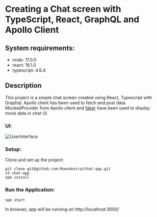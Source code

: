 # Creating a Chat screen with TypeScript, React, GraphQL and Apollo Client

## System requirements:
* node: 17.0.0
* react: 18.1.0
* typescript: 4.6.4

## Description
This project is a simple chat screen created using React, Typescript with Graphql. Apollo client has been used to fetch and post data. MockedProvider from Apollo client and [faker](https://www.npmjs.com/package/factory.ts) have been used to display mock data in chat UI.

### UI:

![UserInterface](https://user-images.githubusercontent.com/12246367/168462707-1df9f855-1c45-43ed-b26a-4a1bcb8dd545.png)

### Setup:
Clone and set up the project:
```
git clone git@github.com:Rownaknira/chat-app.git
cd chat-app
npm install 
```

### Run the Application:
```
npm start
```

In browser, app will be running on http://localhost:3000/
